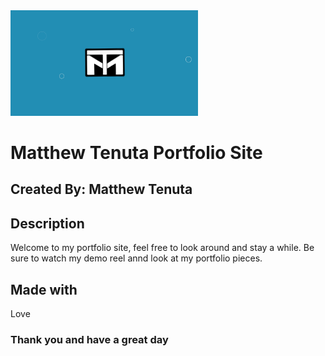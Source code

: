 <img src="images/demoreel2.jpg" width="300">

<h1> Matthew Tenuta Portfolio Site </h1>

## Created By: Matthew Tenuta

## Description
Welcome to my portfolio site, feel free to look around and stay a while. Be sure to watch my demo reel annd look at my portfolio pieces.

## Made with

Love

### Thank you and have a great day